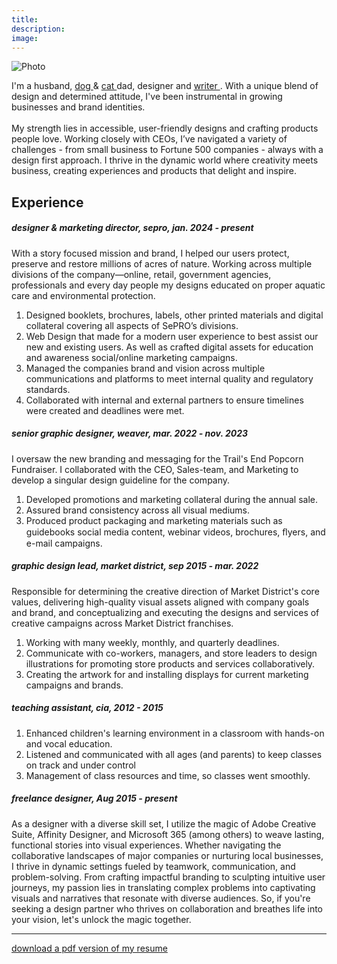 ```yaml
---
title: 
description:
image: 
---
```

![Photo](/images/family.jpg)

I'm a husband, <a href= "/maple/"> dog </a> & <a href= "/sushi/"> cat </a> dad, designer and <a href= "https://calebmallen.com"> writer </a>. With a unique blend of design and determined attitude, I've been instrumental in growing businesses and brand identities.<br>
<br>
My strength lies in accessible, user-friendly designs and crafting products people love. Working closely with CEOs, I’ve navigated a variety of challenges - from small business to Fortune 500 companies - always with a design first approach.
I thrive in the dynamic world where creativity meets business, creating experiences and products that delight and inspire.

## Experience

##### designer & marketing director, sepro, jan. 2024 - present
With a story focused mission and brand, I helped our users protect, preserve and restore millions of acres of nature. Working across multiple divisions of the company—online, retail, government agencies, professionals and every day people my designs educated on proper aquatic care and environmental protection. 
1. Designed booklets, brochures, labels, other printed materials and digital collateral covering all aspects of SePRO’s divisions.
2. Web Design that made for a modern user experience to best assist our new and existing users. As well as crafted digital assets for education and awareness social/online marketing campaigns.
3. Managed the companies brand and vision across multiple communications and platforms to meet internal quality and regulatory standards.
4. Collaborated with internal and external partners to ensure timelines were created and deadlines were met.
##### senior graphic designer, weaver, mar. 2022 - nov. 2023
I oversaw the new branding and messaging for the Trail's End Popcorn Fundraiser. I collaborated with the CEO, Sales-team, and Marketing to develop a singular design guideline for the company.
1. Developed promotions and marketing collateral during the annual sale.
2. Assured brand consistency across all visual mediums.
3. Produced product packaging and marketing materials such as guidebooks social media content, webinar videos, brochures, ﬂyers, and e-mail campaigns.
##### graphic design lead, market district, sep 2015 - mar. 2022
Responsible for determining the creative direction of Market District's core values, delivering high-quality visual assets aligned with company goals and brand, and conceptualizing and executing the designs and services of creative campaigns across Market District franchises.
1. Working with many weekly, monthly, and quarterly deadlines.
2. Communicate with co-workers, managers, and store leaders to design illustrations for promoting store products and services collaboratively.
3. Creating the artwork for and installing displays for current marketing campaigns and brands.
##### teaching assistant, cia, 2012 - 2015
1. Enhanced children's learning environment in a classroom with hands-on and vocal education.
2. Listened and communicated with all ages (and parents) to keep classes on track and under control
3. Management of class resources and time, so classes went smoothly.
##### freelance designer, Aug 2015 - present
As a designer with a diverse skill set, I utilize the magic of Adobe Creative Suite, Affinity Designer, and Microsoft 365 (among others) to weave lasting, functional stories into visual experiences. Whether navigating the collaborative landscapes of major companies or nurturing local businesses, I thrive in dynamic settings fueled by teamwork, communication, and problem-solving. From crafting impactful branding to sculpting intuitive user journeys, my passion lies in translating complex problems into captivating visuals and narratives that resonate with diverse audiences. So, if you're seeking a design partner who thrives on collaboration and breathes life into your vision, let's unlock the magic together.

---

[download a pdf version of my resume](/files/cAllen-resume-24.pdf)